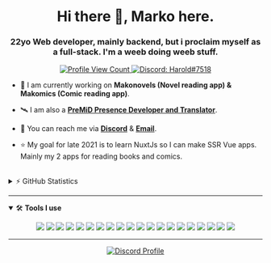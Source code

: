 <h1 align="center">Hi there 👋, Marko here.</h1>
<h3 align="center">22yo Web developer, mainly backend, but i proclaim myself as a full-stack. I'm a weeb doing weeb stuff.</h3>


<p align="center">
  <a href="https://github.com/Makogai">
    <img src="https://komarev.com/ghpvc/?username=Makogai&style=flat-square&label=Profile%20Views&logo=github" alt="Profile View Count"/>
  </a>
  <a href="https://discord.com/users/141206144264699904">
    <img src="https://img.shields.io/badge/Discord-Harold%236518-%237289da?logo=discord&style=flat-square" alt="Discord: Harold#7518"/>
  </a>
<!--   <a href="https://twitter.com/DiscordAnaxes">
    <img src="https://img.shields.io/badge/Twitter-Makkogai-%231DA1F2?logo=twitter&style=flat-square" alt="Twitter: DiscordAnaxes"/>
  </a> -->
</p>



- 🔨 I am currently working on **Makonovels (Novel reading app) & Makomics (Comic reading app)**.

- 🛰 I am also a **[PreMiD Presence Developer and Translator](https://premid.app/users/141206144264699904)**.


- 📨 You can reach me via **[Discord](https://discord.com/users/141206144264699904)** & **[Email](mailto:mare.sampbn@gmail.com)**.


- ⭐ My goal for late 2021 is to learn NuxtJs so I can make SSR Vue apps. Mainly my 2 apps for reading books and comics.

<br>

<details>
  <summary>⚡ GitHub Statistics</summary> 
  <img src="https://github-readme-stats.vercel.app/api/top-langs/?username=Makogai&layout=compact&theme=tokyonight" />
  <img src="https://github-readme-stats.vercel.app/api?username=Makogai&count_private=true&show_icons=true&theme=tokyonight" />
  <img src="http://github-readme-streak-stats.herokuapp.com?user=Makogai&theme=tokyonight&hide_border=true)" />
  <img src="https://github-profile-trophy.vercel.app/?username=Makogai&theme=dracula" />
</details>


---

<details open>
<summary>🛠 <b>Tools I use</b></summary>
<p>

<p align="center">
  <img src="https://img.shields.io/badge/PHP-black?style=for-the-badge&logo=PHP" />
  <img src="https://img.shields.io/badge/Laravel-black?style=for-the-badge&logo=Laravel" />
<img src="https://img.shields.io/badge/Node.JS-black?style=for-the-badge&logo=node.js" />
  <img src="https://img.shields.io/badge/VueJS-black?style=for-the-badge&logo=Vue.js" />
<img src="https://img.shields.io/badge/-HTML5-black?style=for-the-badge&logo=HTML5" />
<img src="https://img.shields.io/badge/CSS-black?style=for-the-badge&logo=css3&logoColor=1572B6" />
<img src="https://img.shields.io/badge/Javascript-black?style=for-the-badge&logo=javascript" />
  <img src="https://img.shields.io/badge/Typescript-black?style=for-the-badge&logo=typescript" />
<img src="https://img.shields.io/badge/TailwindCSS-black?style=for-the-badge&logo=Tailwind%20CSS" />
<img src="https://img.shields.io/badge/Github-black?style=for-the-badge&logo=Github" />
<img src="https://img.shields.io/badge/PHPStorm-black?style=for-the-badge&logo=PHPStorm" />
  <img src="https://img.shields.io/badge/WebStorm-black?style=for-the-badge&logo=WebStorm" />
<img src="https://img.shields.io/badge/Visual%20Studio%20Code-black?style=for-the-badge&logo=visual-studio-code&logoColor=007ACC" />
<img src="https://img.shields.io/badge/NPM-black?style=for-the-badge&logo=npm" />
<img src="https://img.shields.io/badge/Photoshop-black?style=for-the-badge&logo=Adobe%20Photoshop" />
  <img src="https://img.shields.io/badge/AdobeIllustrator-black?style=for-the-badge&logo=AdobeIllustrator" />
<img src="https://img.shields.io/badge/Windows-black?style=for-the-badge&logo=Windows" />
  <img src="https://img.shields.io/badge/AdobeXd-black?style=for-the-badge&logo=AdobeXd" />
<img src="https://img.shields.io/badge/Discord-black?style=for-the-badge&logo=Discord" />
  <img src="https://img.shields.io/badge/Slack-black?style=for-the-badge&logo=Slack" />
</p>
</details>

---
<p align="center">
  <a href="https://discord.com/users/141206144264699904">
    <img src="https://lanyard-profile-readme.vercel.app/api/141206144264699904?bg=0a0f16" alt="Discord Profile"/>
  </a>
</p>

